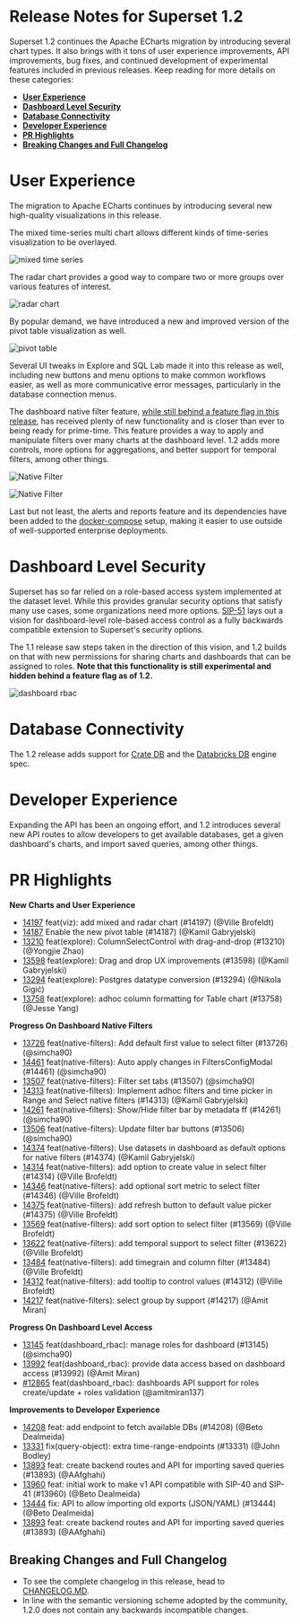 <!--
Licensed to the Apache Software Foundation (ASF) under one
or more contributor license agreements.  See the NOTICE file
distributed with this work for additional information
regarding copyright ownership.  The ASF licenses this file
to you under the Apache License, Version 2.0 (the
"License"); you may not use this file except in compliance
with the License.  You may obtain a copy of the License at

  http://www.apache.org/licenses/LICENSE-2.0

Unless required by applicable law or agreed to in writing,
software distributed under the License is distributed on an
"AS IS" BASIS, WITHOUT WARRANTIES OR CONDITIONS OF ANY
KIND, either express or implied.  See the License for the
specific language governing permissions and limitations
under the License.
-->

# Release Notes for Superset 1.2

Superset 1.2 continues the Apache ECharts migration by introducing several chart types. It also brings with it tons of user experience improvements, API improvements, bug fixes, and continued development of experimental features included in previous releases. Keep reading for more details on these categories:

- [**User Experience**](#user-experience)
- [**Dashboard Level Security**](#dashboard-level-security)
- [**Database Connectivity**](#database-connectivity)
- [**Developer Experience**](#developer-experience)
- [**PR Highlights**](#pr-highlights)
- [**Breaking Changes and Full Changelog**](#breaking-changes-and-full-changelog)

# User Experience

The migration to Apache ECharts continues by introducing several new high-quality visualizations in this release.

The mixed time-series multi chart allows different kinds of time-series visualization to be overlayed.

![mixed time series](media/time*series*multichart.png)

The radar chart provides a good way to compare two or more groups over various features of interest.

![radar chart](media/radar_chart.png)

By popular demand, we have introduced a new and improved version of the pivot table visualization as well.

![pivot table](media/pivot*table*v2.png)

Several UI tweaks in Explore and SQL Lab made it into this release as well, including new buttons and menu options to make common workflows easier, as well as more communicative error messages, particularly in the database connection menus.

The dashboard native filter feature, [while still behind a feature flag in this release](https://github.com/apache/superset/blob/master/RELEASING/release-notes-1-0/README.md#feature-flags), has received plenty of new functionality and is closer than ever to being ready for prime-time. This feature provides a way to apply and manipulate filters over many charts at the dashboard level. 1.2 adds more controls, more options for aggregations, and better support for temporal filters, among other things.

![Native Filter](media/native_filters.png)

![Native Filter](media/native*filters*temporal.png)

Last but not least, the alerts and reports feature and its dependencies have been added to the [docker-compose](https://superset.apache.org/docs/installation/installing-superset-using-docker-compose) setup, making it easier to use outside of well-supported enterprise deployments.


# Dashboard Level Security

Superset has so far relied on a role-based access system implemented at the dataset level. While this provides granular security options that satisfy many use cases, some organizations need more options. [SIP-51](https://github.com/apache/superset/issues/10408) lays out a vision for dashboard-level role-based access control as a fully backwards compatible extension to Superset's security options.

The 1.1 release saw steps taken in the direction of this vision, and 1.2 builds on that with new permissions for sharing charts and dashboards that can be assigned to roles. **Note that this functionality is still experimental and hidden behind a feature flag as of 1.2.**

![dashboard rbac](media/dashboard_rbac.png)

# Database Connectivity
The 1.2 release adds support for [Crate DB](https://github.com/apache/superset/pull/13152) and the [Databricks DB](https://github.com/apache/superset/pull/13682) engine spec.


# Developer Experience
Expanding the API has been an ongoing effort, and 1.2 introduces several new API routes to allow developers to get available databases, get a given dashboard's charts, and import saved queries, among other things.

# PR Highlights

**New Charts and User Experience**

- [14197](https://github.com/apache/superset/pull/14197) feat(viz): add mixed and radar chart (#14197) (@Ville Brofeldt)
- [14187](https://github.com/apache/superset/pull/14187) Enable the new pivot table (#14187) (@Kamil Gabryjelski)
- [13210](https://github.com/apache/superset/pull/13210) feat(explore): ColumnSelectControl with drag-and-drop (#13210) (@Yongjie Zhao)
- [13598](https://github.com/apache/superset/pull/13598) feat(explore): Drag and drop UX improvements (#13598) (@Kamil Gabryjelski)
- [13294](https://github.com/apache/superset/pull/13294) feat(explore): Postgres datatype conversion (#13294) (@Nikola Gigić)
- [13758](https://github.com/apache/superset/pull/13758) feat(explore): adhoc column formatting for Table chart (#13758) (@Jesse Yang)

**Progress On Dashboard Native Filters**

- [13726](https://github.com/apache/superset/pull/13726) feat(native-filters): Add default first value to select filter (#13726) (@simcha90)
- [14461](https://github.com/apache/superset/pull/14461) feat(native-filters): Auto apply changes in FiltersConfigModal (#14461) (@simcha90)
- [13507](https://github.com/apache/superset/pull/13507) feat(native-filters): Filter set tabs (#13507) (@simcha90)
- [14313](https://github.com/apache/superset/pull/14313) feat(native-filters): Implement adhoc filters and time picker in Range and Select native filters (#14313) (@Kamil Gabryjelski)
- [14261](https://github.com/apache/superset/pull/14261) feat(native-filters): Show/Hide filter bar by metadata ff (#14261) (@simcha90)
- [13506](https://github.com/apache/superset/pull/13506) feat(native-filters): Update filter bar buttons (#13506) (@simcha90)
- [14374](https://github.com/apache/superset/pull/14374) feat(native-filters): Use datasets in dashboard as default options for native filters (#14374) (@Kamil Gabryjelski)
- [14314](https://github.com/apache/superset/pull/14314) feat(native-filters): add option to create value in select filter (#14314) (@Ville Brofeldt)
- [14346](https://github.com/apache/superset/pull/14346) feat(native-filters): add optional sort metric to select filter (#14346) (@Ville Brofeldt)
- [14375](https://github.com/apache/superset/pull/14375) feat(native-filters): add refresh button to default value picker (#14375) (@Ville Brofeldt)
- [13569](https://github.com/apache/superset/pull/13569) feat(native-filters): add sort option to select filter (#13569) (@Ville Brofeldt)
- [13622](https://github.com/apache/superset/pull/13622) feat(native-filters): add temporal support to select filter (#13622) (@Ville Brofeldt)
- [13484](https://github.com/apache/superset/pull/13484) feat(native-filters): add timegrain and column filter (#13484) (@Ville Brofeldt)
- [14312](https://github.com/apache/superset/pull/14312) feat(native-filters): add tooltip to control values (#14312) (@Ville Brofeldt)
- [14217](https://github.com/apache/superset/pull/14217) feat(native-filters): select group by support (#14217) (@Amit Miran)

**Progress On Dashboard Level Access**

- [13145](https://github.com/apache/superset/pull/13145) feat(dashboard_rbac): manage roles for dashboard (#13145) (@simcha90)
- [13992](https://github.com/apache/superset/pull/13992) feat(dashboard_rbac): provide data access based on dashboard access (#13992) (@Amit Miran)
- [#12865](https://github.com/apache/superset/pull/12865) feat(dashboard_rbac): dashboards API support for roles create/update + roles validation (@amitmiran137)


**Improvements to Developer Experience**

- [14208](https://github.com/apache/superset/pull/14208) feat: add endpoint to fetch available DBs (#14208) (@Beto Dealmeida)
- [13331](https://github.com/apache/superset/pull/13331) fix(query-object): extra time-range-endpoints (#13331) (@John Bodley)
- [13893](https://github.com/apache/superset/pull/13893) feat: create backend routes and API for importing saved queries (#13893) (@AAfghahi)
- [13960](https://github.com/apache/superset/pull/13960) feat: initial work to make v1 API compatible with SIP-40 and SIP-41 (#13960) (@Beto Dealmeida)
- [13444](https://github.com/apache/superset/pull/13444) fix: API to allow importing old exports (JSON/YAML) (#13444) (@Beto Dealmeida)
- [13893](https://github.com/apache/superset/pull/13893) feat: create backend routes and API for importing saved queries (#13893) (@AAfghahi)


## Breaking Changes and Full Changelog

- To see the complete changelog in this release, head to [CHANGELOG.MD](https://github.com/apache/superset/blob/master/CHANGELOG.md).
- In line with the semantic versioning scheme adopted by the community, 1.2.0 does not contain any backwards incompatible changes.
